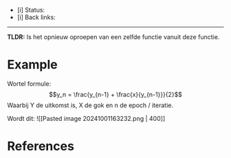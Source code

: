 - [i] Status: 
- [i] Back links: 
___
**TLDR:** Is het opnieuw oproepen van een zelfde functie vanuit deze functie.


# Example

Wortel formule:
$$y_n = \frac{y_{n-1} + \frac{x}{y_{n-1}}}{2}$$
Waarbij Y de uitkomst is, X de gok en n de epoch / iteratie.

Wordt dit: 
![[Pasted image 20241001163232.png | 400]]



# References
